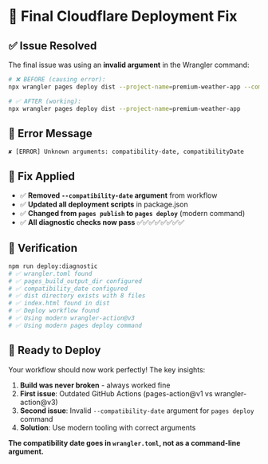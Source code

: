 # 🔧 Final Cloudflare Deployment Fix

## ✅ **Issue Resolved**

The final issue was using an **invalid argument** in the Wrangler command:

```bash
# ❌ BEFORE (causing error):
npx wrangler pages deploy dist --project-name=premium-weather-app --compatibility-date=2024-01-01

# ✅ AFTER (working):
npx wrangler pages deploy dist --project-name=premium-weather-app
```

## 🚨 **Error Message**

```text
✘ [ERROR] Unknown arguments: compatibility-date, compatibilityDate
```

## 🔧 **Fix Applied**

- ✅ **Removed `--compatibility-date` argument** from workflow
- ✅ **Updated all deployment scripts** in package.json
- ✅ **Changed from `pages publish` to `pages deploy`** (modern command)
- ✅ **All diagnostic checks now pass** ✅✅✅✅✅✅✅✅

## 🧪 **Verification**

```bash
npm run deploy:diagnostic
# ✅ wrangler.toml found
# ✅ pages_build_output_dir configured
# ✅ compatibility_date configured
# ✅ dist directory exists with 8 files
# ✅ index.html found in dist
# ✅ Deploy workflow found
# ✅ Using modern wrangler-action@v3
# ✅ Using modern pages deploy command
```

## 🚀 **Ready to Deploy**

Your workflow should now work perfectly! The key insights:

1. **Build was never broken** - always worked fine
2. **First issue**: Outdated GitHub Actions (pages-action@v1 vs wrangler-action@v3)
3. **Second issue**: Invalid `--compatibility-date` argument for `pages deploy` command
4. **Solution**: Use modern tooling with correct arguments

**The compatibility date goes in `wrangler.toml`, not as a command-line argument.**
